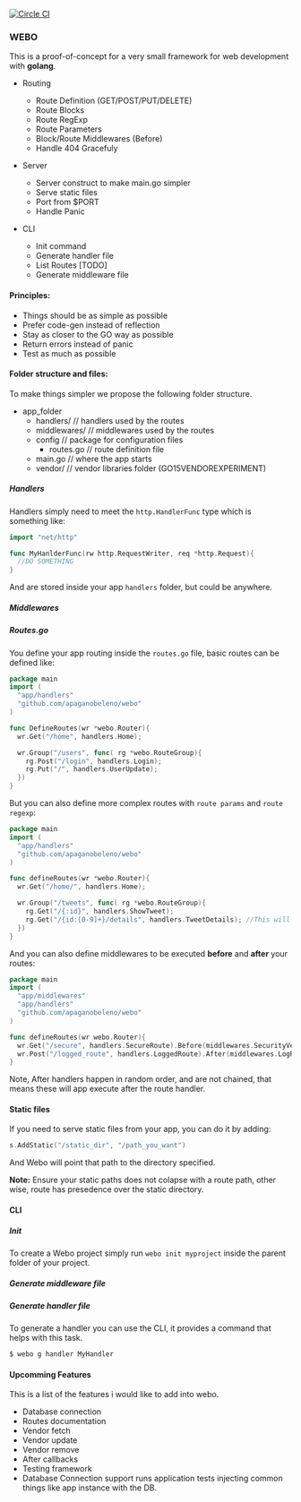 [![Circle CI](https://circleci.com/gh/apaganobeleno/webo.svg?style=svg)](https://circleci.com/gh/apaganobeleno/webo)

### WEBO

This is a proof-of-concept for a very small framework for web development with **golang**.

  - Routing
    - Route Definition      (GET/POST/PUT/DELETE)
    - Route Blocks                                
    - Route RegExp                                
    - Route Parameters                            
    - Block/Route Middlewares (Before)            
    - Handle 404 Gracefuly                        

  - Server
    - Server construct to make main.go simpler    
    - Serve static files                          
    - Port from $PORT                      
    - Handle Panic

  - CLI
    - Init command
    - Generate handler file
    - List Routes               [TODO]
    - Generate middleware file

#### Principles:

  - Things should be as simple as possible
  - Prefer code-gen instead of reflection
  - Stay as closer to the GO way as possible
  - Return errors instead of panic
  - Test as much as possible


#### Folder structure and files:

To make things simpler we propose the following folder structure.

  - app_folder
    * handlers/         // handlers used by the routes
    * middlewares/      // middlewares used by the routes
    * config            // package for configuration files
      - routes.go       // route definition file
    * main.go           // where the app starts
    * vendor/           // vendor libraries folder (GO15VENDOREXPERIMENT)


##### Handlers
Handlers simply need to meet the `http.HandlerFunc` type which is something like:

```go
import "net/http"

func MyHanlderFunc(rw http.RequestWriter, req *http.Request){
  //DO SOMETHING
}
```

And are stored inside your app `handlers` folder, but could be anywhere.

##### Middlewares
##### Routes.go
You define your app routing inside the `routes.go` file, basic routes can be defined like:

```go
package main
import (
  "app/handlers"
  "github.com/apaganobeleno/webo"
)

func DefineRoutes(wr *webo.Router){
  wr.Get("/home", handlers.Home);

  wr.Group("/users", func( rg *webo.RouteGroup){
    rg.Post("/login", handlers.Login);
    rg.Put("/", handlers.UserUpdate);
  })
}
```
But you can also define more complex routes with `route params` and `route regexp`:

```go
package main
import (
  "app/handlers"
  "github.com/apaganobeleno/webo"
)

func defineRoutes(wr *webo.Router){
  wr.Get("/home/", handlers.Home);

  wr.Group("/tweets", func( rg *webo.RouteGroup){
    rg.Get("/{:id}", handlers.ShowTweet);
    rg.Get("/{id:[0-9]+}/details", handlers.TweetDetails); //This will only accept integer id's
  })
}
```
And you can also define middlewares to be executed __before__ and __after__ your routes:

```go
package main
import (
  "app/middlewares"
  "app/handlers"
  "github.com/apaganobeleno/webo"
)

func defineRoutes(wr webo.Router){
  wr.Get("/secure", handlers.SecureRoute).Before(middlewares.SecurityVerification);
  wr.Post("/logged_route", handlers.LoggedRoute).After(middlewares.LogRequestDetails);
}
```

Note, After handlers happen in random order, and are not chained, that means these will app execute after the route handler.

#### Static files

If you need to serve static files from your app, you can do it by adding:

```go
s.AddStatic("/static_dir", "/path_you_want")
```
And Webo will point that path to the directory specified.

__Note:__ Ensure your static paths does not colapse with a route path, other wise, route has presedence over the static directory.

#### CLI
##### Init
To create a Webo project simply run `webo init myproject` inside the parent folder of your project.

##### Generate middleware file
##### Generate handler file
To generate a handler you can use the CLI, it provides a command that helps with this task.

```bash
$ webo g handler MyHandler
```

#### Upcomming Features

This is a list of the features i would like to add into webo.

  - Database connection
  - Routes documentation
  - Vendor fetch
  - Vendor update
  - Vendor remove
  - After callbacks
  - Testing framework
  - Database Connection support
    runs application tests injecting common things like app instance with the DB.
